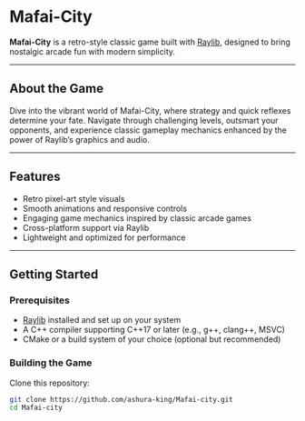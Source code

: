 # Mafai-City

**Mafai-City** is a retro-style classic game built with [Raylib](https://www.raylib.com/), designed to bring nostalgic arcade fun with modern simplicity.

---

## About the Game

Dive into the vibrant world of Mafai-City, where strategy and quick reflexes determine your fate. Navigate through challenging levels, outsmart your opponents, and experience classic gameplay mechanics enhanced by the power of Raylib’s graphics and audio.

---

## Features

- Retro pixel-art style visuals
- Smooth animations and responsive controls
- Engaging game mechanics inspired by classic arcade games
- Cross-platform support via Raylib
- Lightweight and optimized for performance

---

## Getting Started

### Prerequisites

- [Raylib](https://www.raylib.com/) installed and set up on your system
- A C++ compiler supporting C++17 or later (e.g., g++, clang++, MSVC)
- CMake or a build system of your choice (optional but recommended)

### Building the Game

Clone this repository:

```bash
git clone https://github.com/ashura-king/Mafai-city.git
cd Mafai-city
